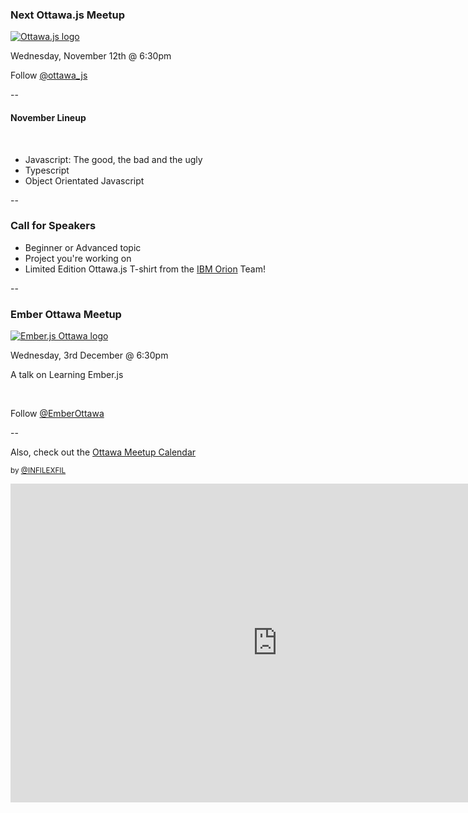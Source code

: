 

### Next Ottawa.js Meetup

[![Ottawa.js logo](../../img/ottawajs.png)](http://www.meetup.com/Ottawa-JavaScript/)

Wednesday, November 12th @ 6:30pm

Follow [@ottawa_js](http://www.twitter.com/ottawa_js)

--

#### November Lineup
</br>

- Javascript: The good, the bad and the ugly
- Typescript
- Object Orientated Javascript

--

### Call for Speakers

- Beginner or Advanced topic
- Project you're working on
- Limited Edition Ottawa.js T-shirt from the [IBM Orion](http://www.eclipse.org/orion/) Team!

--

### Ember Ottawa Meetup

[![Ember.js Ottawa logo](../../img/ember-ottawa.jpeg)](http://www.meetup.com/Ember-js-Ottawa/)

Wednesday, 3rd December @ 6:30pm

A talk on Learning Ember.js

<br />

Follow [@EmberOttawa](http://www.twitter.com/EmberOttawa)

--

Also, check out the [Ottawa Meetup Calendar](http://ottawa.infilexfil.com/)

<small>by [@INFILEXFIL](http://www.twitter.com/INFILEXFIL)</small>


<iframe width="854" height="510" src="http://ottawa.infilexfil.com/" frameborder="0" allowfullscreen></iframe>
